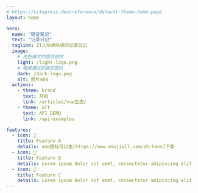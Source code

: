 ```yaml
---
# https://vitepress.dev/reference/default-theme-home-page
layout: home

hero:
  name: "随堂笔记"
  text: "记录日记"
  tagline: IT人吭哧吭哧的记录日记
  image:
    # 亮色模式的首页图片
    light: /light-logo.png
    # 暗黑模式的首页图片
    dark: /dark-logo.png
    alt: 图片404
  actions:
    - theme: brand
      text: 开始
      link: /articles/vue生态/
    - theme: alt
      text: API DEMO
      link: /api-examples

features:
  - icon: 🥥
    title: Feature A
    details: emo图标可以去[https://www.emojiall.com/zh-hans]下载
  - icon: 🍒
    title: Feature B
    details: Lorem ipsum dolor sit amet, consectetur adipiscing elit
  - icon: 🍈
    title: Feature C
    details: Lorem ipsum dolor sit amet, consectetur adipiscing elit
---
```


